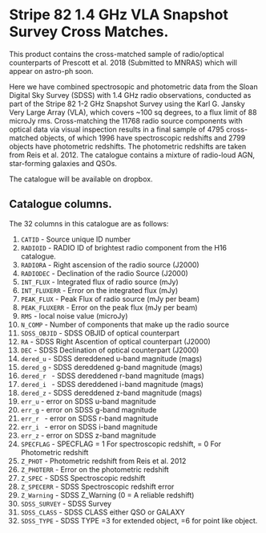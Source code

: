 # Stripe 82 1.4 GHz VLA Snapshot Survey Cross Matches.

This product contains the cross-matched sample of radio/optical counterparts of Prescott et al. 2018 (Submitted to MNRAS) which will appear on astro-ph soon. 

Here we have combined spectrosopic and photometric data from the Sloan Digital Sky Survey (SDSS) with 1.4 GHz radio observations, conducted
as part of the Stripe 82 1-2 GHz Snapshot Survey using the Karl G. Jansky Very Large Array (VLA), which covers ~100 sq degrees, to a flux limit of 88 microJy rms. Cross-matching the 11768 radio source components with optical data via visual inspection results in a final sample of 4795 cross-matched
objects, of which 1996 have spectroscopic redshifts and 2799 objects have photometric redshifts.
The photometric redshifts are taken from Reis et al. 2012. The catalogue contains a mixture of radio-loud AGN, star-forming galaxies and QSOs.

The catalogue will be available on dropbox. 

## Catalogue columns. 

The 32 columns in this catalogue are as follows: 

1. `CATID` -  Source unique ID number 
2. `RADIOID`  -  RADIO ID of brightest radio component from the H16 catalogue.  
3. `RADIORA`   -  Right ascension of the radio source (J2000)
4. `RADIODEC`  -   Declination of the radio Source (J2000)
5. `INT_FLUX`  -  Integrated flux of radio source (mJy)
6. `INT_FLUXERR` - Error on the integrated flux (mJy)
7. `PEAK_FLUX` -   Peak Flux of radio source (mJy per beam)
8. `PEAK_FLUXERR` -  Error on the peak flux (mJy per beam) 
9. `RMS` -  local noise value (microJy)
10. `N_COMP` -  Number of components that make up the radio source
11. `SDSS_OBJID` -  SDSS OBJID of optical counterpart 
12. `RA` - SDSS Right Ascention of optical counterpart (J2000)
13. `DEC` - SDSS Declination of optical counterpart (J2000)
14. `dered_u` - SDSS dereddened u-band magnitude (mags)
15. `dered_g` - SDSS dereddened g-band magnitude (mags)
16. `dered_r ` - SDSS dereddened r-band magnitude (mags)
17. `dered_i ` - SDSS dereddened i-band magnitude (mags)
18. `dered_z` - SDSS dereddened z-band magnitude (mags)
19. `err_u`  - error on SDSS u-band magnitude
20. `err_g` - error on SDSS g-band magnitude
21. `err_r ` -  error on SDSS r-band magnitude
22. `err_i ` -  error on SDSS i-band magnitude
23. `err_z` -  error on SDSS z-band magnitude
24. `SPECFLAG` - SPECFLAG = 1 For spectroscopic redshift, = 0 For Photometric redshift 
25. `Z_PHOT` -  Photometric redshift from Reis et al. 2012 
26. `Z_PHOTERR` -  Error on the photometric redshift
27. `Z_SPEC` - SDSS Spectroscopic redshift 
28. `Z_SPECERR` - SDSS Spectroscopic redshift error
29. `Z_Warning` - SDSS Z_Warning (0 = A reliable redshift)
30. `SDSS_SURVEY` - SDSS Survey 
31. `SDSS_CLASS` - SDSS CLASS either QSO or GALAXY 
32. `SDSS_TYPE` - SDSS TYPE =3 for extended object, =6 for point like object. 
